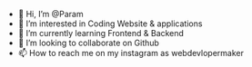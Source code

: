 - 👋 Hi, I’m @Param
- 👀 I’m interested in Coding Website & applications
- 🌱 I’m currently learning Frontend & Backend
- 💞️ I’m looking to collaborate on Github
- 📫 How to reach me on my instagram as webdevlopermaker

<!---
Param79/Param79 is a ✨ special ✨ repository because its `README.md` (this file) appears on your GitHub profile.
You can click the Preview link to take a look at your changes.
--->

